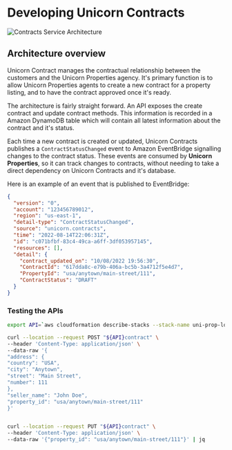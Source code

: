 # Developing Unicorn Contracts

![Contracts Service Architecture](https://static.us-east-1.prod.workshops.aws/public/fd291886-89c4-4336-b21b-5747484b495d/static/images/architecture-contracts.png)

## Architecture overview

Unicorn Contract manages the contractual relationship between the customers and the Unicorn Properties agency. It's primary function is to allow Unicorn Properties agents to create a new contract for a property listing, and to have the contract approved once it's ready.

The architecture is fairly straight forward. An API exposes the create contract and update contract methods. This information is recorded in a Amazon DynamoDB table which will contain all latest information about the contract and it's status.

Each time a new contract is created or updated, Unicorn Contracts publishes a `ContractStatusChanged` event to Amazon EventBridge signalling changes to the contract status. These events are consumed by **Unicorn Properties**, so it can track changes to contracts, without needing to take a direct dependency on Unicorn Contracts and it's database.

Here is an example of an event that is published to EventBridge:

```json
{
  "version": "0",
  "account": "123456789012",
  "region": "us-east-1",
  "detail-type": "ContractStatusChanged",
  "source": "unicorn.contracts",
  "time": "2022-08-14T22:06:31Z",
  "id": "c071bfbf-83c4-49ca-a6ff-3df053957145",
  "resources": [],
  "detail": {
    "contract_updated_on": "10/08/2022 19:56:30",
    "ContractId": "617dda8c-e79b-406a-bc5b-3a4712f5e4d7",
    "PropertyId": "usa/anytown/main-street/111",
    "ContractStatus": "DRAFT"
  }
}
```

### Testing the APIs

```bash
export API=`aws cloudformation describe-stacks --stack-name uni-prop-local-contract --query "Stacks[0].Outputs[?OutputKey=='ApiUrl'].OutputValue" --output text`

curl --location --request POST "${API}contract" \
--header 'Content-Type: application/json' \
--data-raw '{
"address": {
"country": "USA",
"city": "Anytown",
"street": "Main Street",
"number": 111
},
"seller_name": "John Doe",
"property_id": "usa/anytown/main-street/111"
}'


curl --location --request PUT "${API}contract" \
--header 'Content-Type: application/json' \
--data-raw '{"property_id": "usa/anytown/main-street/111"}' | jq
```
